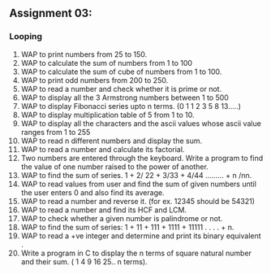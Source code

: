 ## Assignment 03:
### Looping
1. WAP to print numbers from 25 to 150.
2. WAP to calculate the sum of numbers from 1 to 100
3. WAP to calculate the sum of cube of numbers from 1 to 100.
4. WAP to print odd numbers from 200 to 250.
5. WAP to read a number and check whether it is prime or not.
6. WAP to display all the 3 Armstrong numbers between 1 to 500
7. WAP to display Fibonacci series upto n terms. (0  1  1  2  3  5   8  13.....)
8. WAP to display multiplication table of 5 from 1 to 10.
9. WAP to display all the characters and the ascii values whose ascii value ranges from 1 to 255
10. WAP to read n different numbers and display the sum.
11. WAP to read a number and calculate its factorial.
12. Two numbers are entered through the keyboard. Write a program to find the value of one number raised to the power of another.
13. WAP to find the sum of series. 1 + 2/ 22 + 3/33 + 4/44 ......... + n /nn.
14. WAP to read values from user and find the sum of given numbers until the user enters 0 and also find its average.
15. WAP to read a number and reverse it. (for ex. 12345 should be 54321)
16. WAP to read a number and find its HCF and LCM.
17. WAP to check whether a given number is palindrome or not.
18. WAP to find the sum of series: 1 + 11 + 111 + 1111 + 11111 . . . .   + n.
19. WAP to read a +ve integer and determine and print its binary equivalent .
20. Write a program in C to display the n terms of square natural number and their sum. ( 1 4 9 16 25.. n terms).
